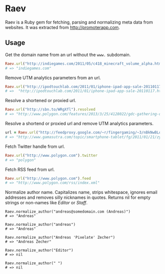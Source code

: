 Raev
====

Raev is a Ruby gem for fetching, parsing and normalizing meta data from websites. It was extracted from http://promoterapp.com.

Usage
-----

Get the domain name from an url without the `www.` subdomain.

```ruby
Raev.url("http://indiegames.com/2011/05/c418_minecraft_volume_alpha.html").base
# => "indiegames.com"
```

Remove UTM analytics parameters from an url.

```ruby
Raev.url("http://ipodtouchlab.com/2011/01/iphone-ipad-app-sale-20110117.html?utm_campaign=touch_lab_bot&utm_medium=twitter&utm_source=am6_feedtweet").clean
# =>  "http://ipodtouchlab.com/2011/01/iphone-ipad-app-sale-20110117.html"
```

Resolve a shortened or proxied url.

```ruby
Raev.url("http://sbn.to/WRgXfl").resolved
# => "http://www.polygon.com/features/2013/3/25/4128022/gdc-gathering-of-game-makers"
```

Resolve a shortend or proxied url and remove UTM analytics parameters.

```ruby
url = Raev.url("http://feedproxy.google.com/~r/fingergaming/~3/nBkNwBLq-U8/").resolved_and_clean 
# => "http://www.gamasutra.com/topic/smartphone-tablet/fg/2011/01/21/zynga-acquires-drop7-developer-areacode/"   
```

Fetch Twitter handle from url.

```ruby
Raev.url("http://www.polygon.com").twitter
# => "polygon"
```

Fetch RSS feed from url.

```ruby
Raev.url("http://www.polygon.com").feed
# => "http://www.polygon.com/rss/index.xml"
```

Normalize author name. Capitalizes name, strips whitespace, ignores email addresses and removes silly nicknames in quotes. Returns nil for empty strings or non-names like *Editor* or *Staff*.

```
Raev.normalize_author("andreas@somedomain.com (Andreas)")
# => "Andreas"

Raev.normalize_author("andreas")
# => "Andreas"

Raev.normalize_author("Andreas 'Pixelate' Zecher")
# => "Andreas Zecher"

Raev.normalize_author("Editor")
# => nil

Raev.normalize_author(" ")
# => nil
```